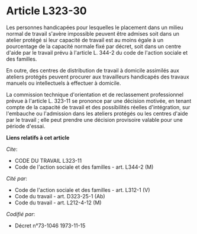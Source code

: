 # Article L323-30

Les personnes handicapées pour lesquelles le placement dans un milieu normal de travail s'avère impossible peuvent être
admises soit dans un atelier protégé si leur capacité de travail est au moins égale à un pourcentage de la capacité normale
fixé par décret, soit dans un centre d'aide par le travail prévu à l'article L. 344-2 du code de l'action sociale et des
familles.

En outre, des centres de distribution de travail à domicile assimilés aux ateliers protégés peuvent procurer aux travailleurs
handicapés des travaux manuels ou intellectuels à effectuer à domicile.

La commission technique d'orientation et de reclassement professionnel prévue à l'article L. 323-11 se prononce par une
décision motivée, en tenant compte de la capacité de travail et des possibilités réelles d'intégration, sur l'embauche ou
l'admission dans les ateliers protégés ou les centres d'aide par le travail ; elle peut prendre une décision provisoire
valable pour une période d'essai.

**Liens relatifs à cet article**

_Cite_:

  - CODE DU TRAVAIL L323-11
  - Code de l'action sociale et des familles - art. L344-2 (M)

_Cité par_:

  - Code de l'action sociale et des familles - art. L312-1 (V)
  - Code du travail - art. D323-25-1 (Ab)
  - Code du travail - art. L212-4-12 (M)

_Codifié par_:

  - Décret n°73-1046 1973-11-15
